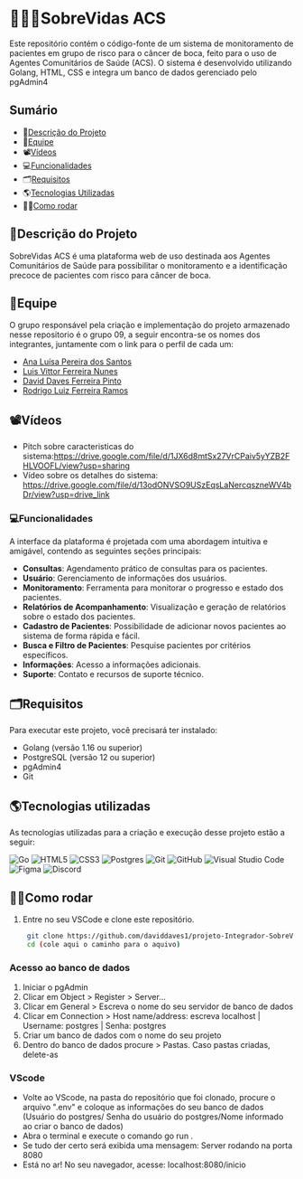 

# 👩‍⚕️🦷SobreVidas ACS



Este repositório contém o código-fonte de um sistema de monitoramento de pacientes em grupo de risco para o câncer de boca, feito para o uso de Agentes Comunitários de Saúde (ACS). 
O sistema é desenvolvido utilizando Golang, HTML, CSS e integra um banco de dados gerenciado pelo pgAdmin4

## Sumário

- 📖[Descrição do Projeto](#descrição-do-projeto)
- 👥[Equipe](#equipe)
- 📽️[Vídeos](#videos)
- 💻[Funcionalidades](#funcionalidades)
- 🗂️[Requisitos](#requisitos)
- 🌎[Tecnologias Utilizadas](#tecnologias-utilizadas)
- 👨‍💻[Como rodar](#como-rodar)


## 📖Descrição do Projeto

SobreVidas ACS é uma plataforma web de uso destinada aos Agentes Comunitários de Saúde para possibilitar o monitoramento e a identificação precoce de pacientes com risco para câncer de boca.

## 👥Equipe
O grupo responsável pela criação e implementação do projeto armazenado nesse repositorio é o grupo 09, a seguir encontra-se os nomes dos integrantes, juntamente com o link para o perfil de cada um:
- [Ana Luísa Pereira dos Santos](https://github.com/AnaLuisaPS07) 
- [Luis Vittor Ferreira Nunes](https://github.com/LuisVittor)
- [David Daves Ferreira Pinto](https://github.com/daviddaves1)
- [Rodrigo Luiz Ferreira Ramos](https://github.com/rodrigoluizf)

## 📽️Vídeos
- Pitch sobre caracteristicas do sistema:https://drive.google.com/file/d/1JX6d8mtSx27VrCPaiv5yYZB2FHLVOOFL/view?usp=sharing
- Vídeo sobre os detalhes do sistema: https://drive.google.com/file/d/13odONVSO9USzEqsLaNercqszneWV4bDr/view?usp=drive_link


### 💻Funcionalidades

A interface da plataforma é projetada com uma abordagem intuitiva e amigável, contendo as seguintes seções principais:

- **Consultas**: Agendamento prático de consultas para os pacientes.
- **Usuário**: Gerenciamento de informações dos usuários.
- **Monitoramento**: Ferramenta para monitorar o progresso e estado dos pacientes.
- **Relatórios de Acompanhamento**: Visualização e geração de relatórios sobre o estado dos pacientes.
- **Cadastro de Pacientes**: Possibilidade de adicionar novos pacientes ao sistema de forma rápida e fácil.
- **Busca e Filtro de Pacientes**: Pesquise pacientes por critérios específicos.
- **Informações**: Acesso a informações adicionais.
- **Suporte**: Contato e recursos de suporte técnico.



## 🗂️Requisitos

Para executar este projeto, você precisará ter instalado:

- Golang (versão 1.16 ou superior)
- PostgreSQL (versão 12 ou superior)
- pgAdmin4
- Git


## 🌎Tecnologias utilizadas
As tecnologias utilizadas para a criação e execução desse projeto estão a seguir:

![Go](https://img.shields.io/badge/go-%2300ADD8.svg?style=for-the-badge&logo=go&logoColor=white)
![HTML5](https://img.shields.io/badge/html5-%23E34F26.svg?style=for-the-badge&logo=html5&logoColor=white)
![CSS3](https://img.shields.io/badge/css3-%231572B6.svg?style=for-the-badge&logo=css3&logoColor=white)
![Postgres](https://img.shields.io/badge/postgres-%23316192.svg?style=for-the-badge&logo=postgresql&logoColor=white)
![Git](https://img.shields.io/badge/git-%23F05033.svg?style=for-the-badge&logo=git&logoColor=white)
![GitHub](https://img.shields.io/badge/github-%23121011.svg?style=for-the-badge&logo=github&logoColor=white)
![Visual Studio Code](https://img.shields.io/badge/Visual%20Studio%20Code-0078d7.svg?style=for-the-badge&logo=visual-studio-code&logoColor=white)
![Figma](https://img.shields.io/badge/figma-%23F24E1E.svg?style=for-the-badge&logo=figma&logoColor=white)
![Discord](https://img.shields.io/badge/Discord-%235865F2.svg?style=for-the-badge&logo=discord&logoColor=white)

## 👨‍💻Como rodar
1. Entre no seu VSCode e clone este repositório.
   ```sh
    git clone https://github.com/daviddaves1/projeto-Integrador-SobreVidas-ACS.git
    cd (cole aqui o caminho para o aquivo)
    ```


### Acesso ao banco de dados
1. Iniciar o pgAdmin
2. Clicar em Object > Register > Server...
3. Clicar em General > Escreva o nome do seu servidor de banco de dados
4. Clicar em Connection > Host name/address: escreva localhost | Username: postgres | Senha: postgres
5. Criar um banco de dados com o nome do seu projeto
6. Dentro do banco de dados procure > Pastas. Caso pastas criadas, delete-as

### VScode

- Volte ao VScode, na pasta do repositório que foi clonado, procure o arquivo ".env" e coloque as informações do seu banco de dados (Usuário do postgres/ Senha do usuário do postgres/Nome informado ao criar o banco de dados)
- Abra o terminal e execute o comando go run .
- Se tudo der certo será exibida uma mensagem: Server rodando na porta 8080
- Está no ar! No seu navegador, acesse: localhost:8080/inicio
   
